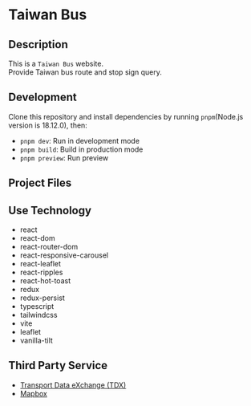 # Taiwan Bus

## Description

This is a `Taiwan Bus` website.  
Provide Taiwan bus route and stop sign query.

## Development

Clone this repository and install dependencies by running `pnpm`(Node.js version is 18.12.0), then:

- `pnpm dev`: Run in development mode
- `pnpm build`: Build in production mode
- `pnpm preview`: Run preview

## Project Files

<!-- ```text
src/
├── assets/
│   ├── icon/*
│   └── images/*
├── components/
│   ├── common/
│   │   ├── LazyImage.tsx
│   │   └── Loading.tsx
│   ├── index/
│   │   ├── IndexActivity.tsx
│   │   ├── IndexCarousel.tsx
│   │   ├── IndexRestaurant.tsx
│   │   ├── IndexScenicSpot.tsx
│   │   ├── IndexSearch.tsx
│   │   └── IndexTitle.tsx
│   ├── information/
│   │   ├── InformationCarousel.tsx
│   │   ├── InformationContent.tsx
│   │   ├── InformationDescription.tsx
│   │   ├── InformationLocation.tsx
│   │   └── InformationMore.tsx
│   ├── GuideCarousel.tsx
│   ├── GuideCrumbs.tsx
│   ├── GuideDatePicker.tsx
│   ├── GuideFooter.tsx
│   ├── GuideHeader.tsx
│   ├── GuideHotTopics.tsx
│   ├── GuideSearch.tsx
│   ├── GuideSearchResult.tsx
│   └── GuideSelect.tsx
├── config/
│   ├── city.ts
│   ├── hotTopics.ts
│   └── menu.ts
├── hooks/
│   ├── useIntersectionObserver.ts
│   ├── useRedux.ts
│   └── useScrollToTop.ts
├── pages/
│   ├── Activity.tsx
│   ├── Index.tsx
│   ├── Information.tsx
│   ├── NotFound.tsx
│   ├── Restaurant.tsx
│   └── ScenicSpot.tsx
├── router/
│   └── index.tsx
├── store/
│   ├── guide.ts
│   └── index.ts
├── style/
│   ├── common/
|   │   ├── all.css
│   │   ├── badge.css
│   │   ├── button.css
│   │   ├── caption.css
│   │   ├── carousel.css
│   │   ├── datePicker.css
│   │   ├── ellipsis.css
│   │   ├── exhibit.css
│   │   ├── input.css
│   │   ├── mask.css
│   │   ├── middle.css
|   │   └── picture.css
│   ├── pages/
|   │   ├── all.css
|   │   └── index.css
│   ├── index.css
│   └── tailwind.css
├── types/
│   ├── activity.d.ts
│   ├── menu.d.ts
│   ├── restaurant.d.ts
│   └── scenicSpot.d.ts
├── utils/
│   ├── ajax.ts
│   ├── generateParams.ts
│   ├── generateToken.ts
│   └── images.ts
├── App.tsx
├── axios.d.ts
├── vite-env.d.ts
└── main.tsx
``` -->

## Use Technology

- react
- react-dom
- react-router-dom
- react-responsive-carousel
- react-leaflet
- react-ripples
- react-hot-toast
- redux
- redux-persist
- typescript
- tailwindcss
- vite
- leaflet
- vanilla-tilt

## Third Party Service

- [Transport Data eXchange (TDX)](https://tdx.transportdata.tw/api-service/swagger)
- [Mapbox](https://www.mapbox.com/)